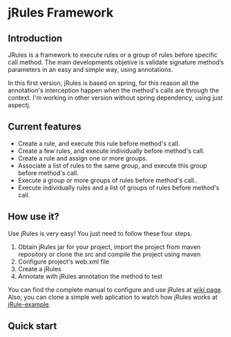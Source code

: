 # jRules Framework

## Introduction
JRules is a framework to execute rules or a group of rules before specific call method. The main developments objetive is validate signature method’s parameters in an easy and simple way, using annotations.

In this first version, jRules is based on spring, for this reason all the annotation's interception happen when the method's calls are through the context. I'm working in other version without spring dependency, using just aspectj.

## Current features
* Create a rule, and execute this rule before method's call.
* Create a few rules, and execute individually before method's call.
* Create a rule and assign one or more groups.
* Associate a list of rules to the same group, and execute this group before method's call.
* Execute a group or more groups of rules before  method's call..
* Execute individually rules and a list of groups of rules before method's call.

## How use it?
Use jRules is very easy!  You just need to follow these four steps.

1. Obtain jRules jar for your project, import the project from maven repository or clone the src and compile the project using maven
2. Configure project's web.xml file
3. Create a jRules
4. Annotate with jRules annotation the method to test

You can find the complete manual to configure and use jRules at [wiki page](https://github.com/joeldelvalle/jRules/wiki). Also, you can clone a simple web aplication to watch how jRules works at [jRule-example](https://github.com/joeldelvalle/jRules-example.git).

## Quick start

